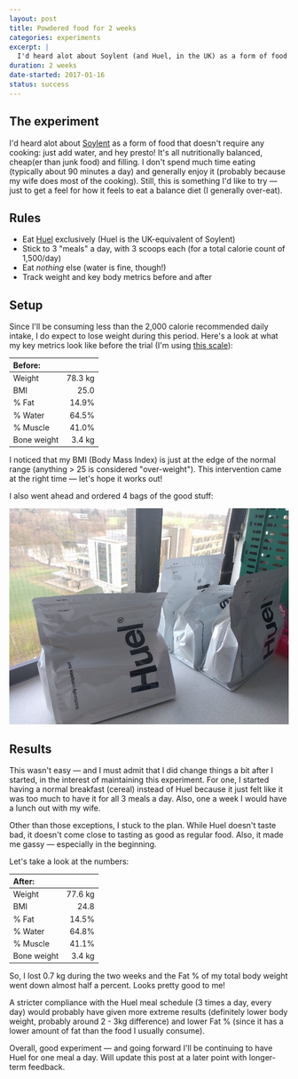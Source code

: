 ```yaml
---
layout: post
title: Powdered food for 2 weeks
categories: experiments
excerpt: |
  I'd heard alot about Soylent (and Huel, in the UK) as a form of food that covers all your nutritional needs in just one powdered drink. Easy to make, cheap and nutritional &mdash; sounds like an experiment!
duration: 2 weeks
date-started: 2017-01-16
status: success
---
```


## The experiment
I'd heard alot about [Soylent](https://soylent.com) as a form of food that doesn't require any cooking: just add water, and hey presto! It's all nutritionally balanced, cheap(er than junk food) and filling. I don't spend much time eating (typically about 90 minutes a day) and generally enjoy it (probably because my wife does most of the cooking). Still, this is something I'd like to try &mdash; just to get a feel for how it feels to eat a balance diet (I generally over-eat).

## Rules

- Eat [Huel](http://huel.com) exclusively (Huel is the UK-equivalent of Soylent)
- Stick to 3 "meals" a day, with 3 scoops each (for a total calorie count of 1,500/day)
- Eat *nothing* else (water is fine, though!)
- Track weight and key body metrics before and after

## Setup
Since I'll be consuming less than the 2,000 calorie recommended daily intake, I do expect to lose weight during this period. Here's a look at what my key metrics look like before the trial (I'm using [this scale](http://amzn.eu/3IXVPSt)):

| Before:           |         |
|:------------------|--------:|
| Weight            | 78.3 kg |
| BMI               | 25.0    |
| % Fat             | 14.9%   |
| % Water           | 64.5%   |
| % Muscle          | 41.0%   |
| Bone weight       | 3.4 kg  |

I noticed that my BMI (Body Mass Index) is just at the edge of the normal range (anything > 25 is considered "over-weight"). This intervention came at the right time &mdash; let's hope it works out!

I also went ahead and ordered 4 bags of the good stuff:

![Huel in the house](/assets/experiments/huel-on-premise.png)

## Results
This wasn't easy &mdash; and I must admit that I did change things a bit after I started, in the interest of maintaining this experiment. For one, I started having a normal breakfast (cereal) instead of Huel because it just felt like it was too much to have it for all 3 meals a day. Also, one a week I would have a lunch out with my wife.

Other than those exceptions, I stuck to the plan. While Huel doesn't taste bad, it doesn't come close to tasting as good as regular food. Also, it made me gassy &mdash; especially in the beginning.

Let's take a look at the numbers:

| After:           |         |
|:-----------------|--------:|
| Weight           | 77.6 kg |
| BMI              | 24.8    |
| % Fat            | 14.5%   |
| % Water          | 64.8%   |
| % Muscle         | 41.1%   |
| Bone weight      | 3.4 kg  |

So, I lost 0.7 kg during the two weeks and the Fat % of my total body weight went down almost half a percent. Looks pretty good to me!

A stricter compliance with the Huel meal schedule (3 times a day, every day) would probably have given more extreme results (definitely lower body weight, probably around 2 - 3kg difference) and lower Fat % (since it has a lower amount of fat than the food I usually consume).

Overall, good experiment &mdash; and going forward I'll be continuing to have Huel for one meal a day. Will update this post at a later point with longer-term feedback.
